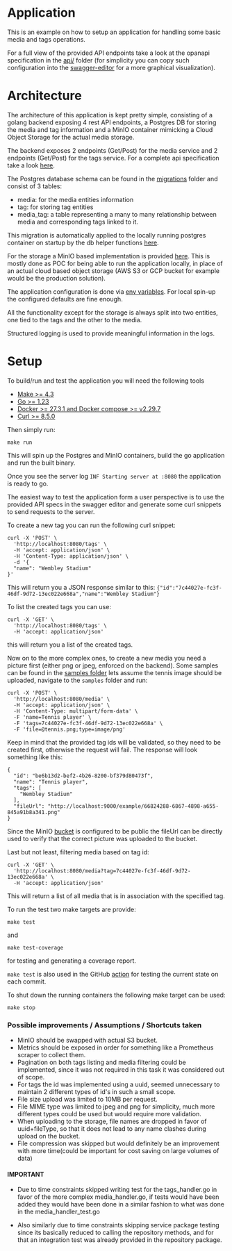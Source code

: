 # Application

This is an example on how to setup an application for handling some basic media and tags operations.

For a full view of the provided API endpoints take a look at the opanapi specification in the [api/](api/openapi.yaml) folder
(for simplicity you can copy such configuration into the [swagger-editor](https://editor.swagger.io/) for a more graphical visualization).

# Architecture

The architecture of this application is kept pretty simple, consisting of a golang backend exposing 4 rest API endpoints,
a Postgres DB for storing the media and tag information and a MinIO container mimicking a Cloud Object Storage for the actual media storage.

The backend exposes 2 endpoints (Get/Post) for the media service and 2 endpoints (Get/Post) for the tags service.
For a complete api specification take a look [here](api/openapi.yaml).

The Postgres database schema can be found in the [migrations](migrations/00001_initial.sql) folder and consist of 3 tables:
* media: for the media entities information
* tag: for storing tag entities
* media_tag: a table representing a many to many relationship between media and corresponding tags linked to it.

This migration is automatically applied to the locally running postgres container on startup by the db helper functions [here](internal/db/db.go).

For the storage a MinIO based implementation is provided [here](internal/storage/minio_storage.go). This is mostly done as POC for being able to run the application locally, in place of an actual cloud based object storage (AWS S3 or GCP bucket for example would be the production solution).

The application configuration is done via [env variables](internal/config/config.go). For local spin-up the configured defaults are fine enough.

All the functionality except for the storage is always split into two entities, one tied to the tags and the other to the media.

Structured logging is used to provide meaningful information in the logs.

# Setup

To build/run and test the application you will need the following tools

- [Make >= 4.3](https://www.gnu.org/software/make/)
- [Go >= 1.23](https://go.dev/doc/install)
- [Docker >= 27.3.1 and Docker compose >= v2.29.7](https://docs.docker.com/compose/install/)
- [Curl >= 8.5.0 ](https://curl.se/)

Then simply run:

```
make run
```
This will spin up the Postgres and MinIO containers, build the go application and run the built binary.

Once you see the server log `INF Starting server at :8080` the application is ready to go.

The easiest way to test the application form a user perspective is to use the provided API specs in the swagger editor and generate some curl
snippets to send requests to the server.

To create a new tag you can run the following curl snippet: 
```
curl -X 'POST' \
  'http://localhost:8080/tags' \
  -H 'accept: application/json' \
  -H 'Content-Type: application/json' \
  -d '{
  "name": "Wembley Stadium"
}'
```

This will return you a JSON response similar to this: `{"id":"7c44027e-fc3f-46df-9d72-13ec022e668a","name":"Wembley Stadium"}`

To list the created tags you can use: 
```
curl -X 'GET' \
  'http://localhost:8080/tags' \
  -H 'accept: application/json'
```
this will return you a list of the created tags.

Now on to the more complex ones, to create a new media you need a picture first (either png or jpeg, enforced on the backend).
Some samples can be found in the [samples folder](samples/) lets assume the tennis image should be uploaded, navigate to the `samples` folder and run:
```
curl -X 'POST' \
  'http://localhost:8080/media' \
  -H 'accept: application/json' \
  -H 'Content-Type: multipart/form-data' \
  -F 'name=Tennis player' \
  -F 'tags=7c44027e-fc3f-46df-9d72-13ec022e668a' \
  -F 'file=@tennis.png;type=image/png'
```
Keep in mind that the provided tag ids will be validated, so they need to be created first, otherwise the request will fail. 
The response will look something like this:

```
{
  "id": "be6b13d2-bef2-4b26-8200-bf379d80473f",
  "name": "Tennis player",
  "tags": [
    "Wembley Stadium"
  ],
  "fileUrl": "http://localhost:9000/example/66824288-6867-4898-a655-845a91b8a341.png"
}
```
Since the MinIO [bucket](http://localhost:9001/) is configured to be public the fileUrl can be directly used to verify that the correct picture was uploaded to the bucket.

Last but not least, filtering media based on tag id:
```
curl -X 'GET' \
  'http://localhost:8080/media?tag=7c44027e-fc3f-46df-9d72-13ec022e668a' \
  -H 'accept: application/json'
```
This will return a list of all media that is in association with the specified tag.

To run the test two make targets are provide:
```
make test
```
and 

```
make test-coverage 
```
for testing and generating a coverage report. 

`make test` is also used in the GitHub [action](.github/workflows/run_tests.yml) for testing the current state on each commit.

To shut down the running containers the following make target can be used:
```
make stop
```

### Possible improvements / Assumptions / Shortcuts taken
* MinIO should be swapped with actual S3 bucket.
* Metrics should be exposed in order for something like a Prometheus scraper to collect them.
* Pagination on both tags listing and media filtering could be implemented, since it was not required in this task it was considered out of scope.
* For tags the id was implemented using a uuid, seemed unnecessary to maintain 2 different types of id's in such a small scope.
* File size upload was limited to 10MB per request. 
* File MIME type was limited to jpeg and png for simplicity, much more different types could be used but would require more validation.
* When uploading to the storage, file names are dropped in favor of uuid+fileType, so that it does not lead to any name clashes during upload on the bucket.
* File compression was skipped but would definitely be an improvement with more time(could be important for cost saving on large volumes of data)

#### IMPORTANT
* Due to time constraints skipped writing test for the tags_handler.go in favor of the more complex media_handler.go, if tests would have been added they would have been done in a similar fashion to what was done in the media_handler_test.go

* Also similarly due to time constraints skipping service package testing since its basically reduced to calling the repository methods, and for that an integration test was already provided in the repository package.